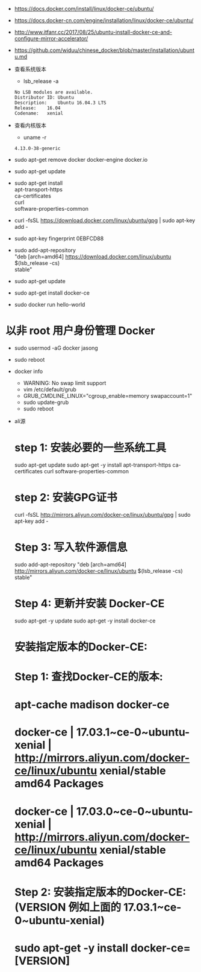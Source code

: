 * https://docs.docker.com/install/linux/docker-ce/ubuntu/
* https://docs.docker-cn.com/engine/installation/linux/docker-ce/ubuntu/
* http://www.itfanr.cc/2017/08/25/ubuntu-install-docker-ce-and-configure-mirror-accelerator/
* https://github.com/widuu/chinese_docker/blob/master/installation/ubuntu.md

* 查看系统版本
    * lsb_release -a
    ```
    No LSB modules are available.
    Distributor ID:	Ubuntu
    Description:	Ubuntu 16.04.3 LTS
    Release:	16.04
    Codename:	xenial
    ```

* 查看内核版本
    * uname -r
    ```
    4.13.0-38-generic
    
    ```
    
* sudo apt-get remove docker docker-engine docker.io
* sudo apt-get update
* sudo apt-get install \
       apt-transport-https \
       ca-certificates \
       curl \
       software-properties-common
* curl -fsSL https://download.docker.com/linux/ubuntu/gpg | sudo apt-key add -
* sudo apt-key fingerprint 0EBFCD88
* sudo add-apt-repository \
      "deb [arch=amd64] https://download.docker.com/linux/ubuntu \
      $(lsb_release -cs) \
      stable"       
* sudo apt-get update
* sudo apt-get install docker-ce      
* sudo docker run hello-world
# 以非 root 用户身份管理 Docker
* sudo usermod -aG docker jasong
* sudo reboot
* docker info
    * WARNING: No swap limit support
    * vim /etc/default/grub
    * GRUB_CMDLINE_LINUX="cgroup_enable=memory swapaccount=1"
    * sudo update-grub
    * sudo reboot
           
           
* ali源
    # step 1: 安装必要的一些系统工具
    sudo apt-get update
    sudo apt-get -y install apt-transport-https ca-certificates curl software-properties-common
    # step 2: 安装GPG证书
    curl -fsSL http://mirrors.aliyun.com/docker-ce/linux/ubuntu/gpg | sudo apt-key add -
    # Step 3: 写入软件源信息
    sudo add-apt-repository "deb [arch=amd64] http://mirrors.aliyun.com/docker-ce/linux/ubuntu $(lsb_release -cs) stable"
    # Step 4: 更新并安装 Docker-CE
    sudo apt-get -y update
    sudo apt-get -y install docker-ce
    # 安装指定版本的Docker-CE:
    # Step 1: 查找Docker-CE的版本:
    # apt-cache madison docker-ce
    #   docker-ce | 17.03.1~ce-0~ubuntu-xenial | http://mirrors.aliyun.com/docker-ce/linux/ubuntu xenial/stable amd64 Packages
    #   docker-ce | 17.03.0~ce-0~ubuntu-xenial | http://mirrors.aliyun.com/docker-ce/linux/ubuntu xenial/stable amd64 Packages
    # Step 2: 安装指定版本的Docker-CE: (VERSION 例如上面的 17.03.1~ce-0~ubuntu-xenial)
    # sudo apt-get -y install docker-ce=[VERSION]           